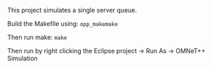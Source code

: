 This project simulates a single server queue.

Build the Makefile using:
    ```opp_makemake```

Then run make:
    ```make```

Then run by right clicking the Eclipse project -> Run As -> OMNeT++ Simulation
